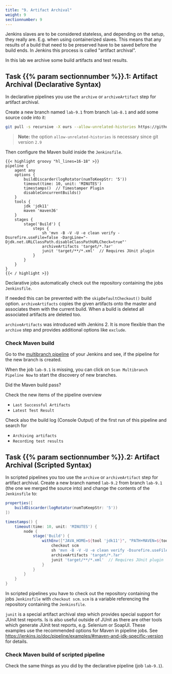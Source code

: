 ```yaml
---
title: "9. Artifact Archival"
weight: 9
sectionnumber: 9
---
```


Jenkins slaves are to be considered stateless, and depending on the setup, they really are. E.g. when using containerized slaves.
This means that any results of a build that need to be preserved have to be saved before the build ends.
In Jenkins this process is called "artifact archival".

In this lab we archive some build artifacts and test results.


## Task {{% param sectionnumber %}}.1: Artifact Archival (Declarative Syntax)

In declarative pipelines you use the ``archive`` or ``archiveArtifact`` step for artifact archival.

Create a new branch named ``lab-9.1`` from branch ``lab-8.1`` and add some source code into it:

```bash
git pull -s recursive -X ours --allow-unrelated-histories https://github.com/LableOrg/java-maven-junit-helloworld
```

> **Note:** the option ``allow-unrelated-histories`` is necessary since git version ``2.9``

Then configure the Maven build inside the ``Jenkinsfile``.

<!--
```groovy
pipeline {
    agent any // with hosted env use agent { label env.JOB_NAME.split('/')[0] }
```
-->

```
{{< highlight groovy "hl_lines=16-18" >}}
pipeline {
    agent any
    options {
        buildDiscarder(logRotator(numToKeepStr: '5'))
        timeout(time: 10, unit: 'MINUTES')
        timestamps()  // Timestamper Plugin
        disableConcurrentBuilds()
    }
    tools {
        jdk 'jdk11'
        maven 'maven36'
    }
    stages {
        stage('Build') {
            steps {
                sh 'mvn -B -V -U -e clean verify -Dsurefire.useFile=false -DargLine="-Djdk.net.URLClassPath.disableClassPathURLCheck=true"'
                archiveArtifacts 'target/*.?ar'
                junit 'target/**/*.xml'  // Requires JUnit plugin
            }
        }
    }
}
{{< / highlight >}}
```

Declarative jobs automatically check out the repository containing the jobs ``Jenkinsfile``.

If needed this can be prevented with the ``skipDefaultCheckout()`` build option. ``archiveArtifacts`` copies the given artifacts onto the master and associates them with the current build. When a build is deleted all associated artifacts are deleted too.

``archiveArtifacts`` was introduced with Jenkins 2. It is more flexible than the ``archive`` step and provides additional options like ``exclude``.  


### Check Maven build

Go to the [multibranch pipeline](http://localhost:8080/job/techlab/) of your Jenkins and see, if the pipeline for the new branch is created.

When the job `lab-9.1` is missing, you can click on `Scan Multibranch Pipeline Now` to start the discovery of new branches.

Did the Maven build pass?

Check the new items of the pipeline overview

* ``Last Successful Artifacts``
* ``Latest Test Result``

Check also the build log (Console Output) of the first run of this pipeline and search for

* ``Archiving artifacts``
* ``Recording test results``


## Task {{% param sectionnumber %}}.2: Artifact Archival (Scripted Syntax)

In scripted pipelines you too use the ``archive`` or ``archiveArtifact`` step for artifact archival.
Create a new branch named ``lab-9.2`` from branch ``lab-9.1`` (the one we merged the source into) and change the contents of the ``Jenkinsfile`` to:

<!--
```groovy
...
        node { // with hosted env use node(env.JOB_NAME.split('/')[0])
...
```
-->

```groovy
properties([
    buildDiscarder(logRotator(numToKeepStr: '5'))
])

timestamps() {
    timeout(time: 10, unit: 'MINUTES') {
        node {
            stage('Build') {
                withEnv(["JAVA_HOME=${tool 'jdk11'}", "PATH+MAVEN=${tool 'maven36'}/bin:${env.JAVA_HOME}/bin"]) {
                    checkout scm
                    sh 'mvn -B -V -U -e clean verify -Dsurefire.useFile=false'
                    archiveArtifacts 'target/*.?ar'
                    junit 'target/**/*.xml'  // Requires JUnit plugin
                }
            }
        }
    }
}
```

In scripted pipelines you have to check out the repository containing the jobs ``Jenkinsfile`` with ``checkout scm``. ``scm`` is a variable referencing the repository containing the ``Jenkinsfile``.

``junit`` is a special artifact archival step which provides special support for JUnit test reports. Is is also useful outside of JUnit as there are other tools which generate JUnit test reports, e.g. Selenium or SoapUI.
These examples use the recommended options for Maven in pipeline jobs.
See <https://jenkins.io/doc/pipeline/examples/#maven-and-jdk-specific-version> for details.


### Check Maven build of scripted pipeline

Check the same things as you did by the declarative pipeline (job `lab-9.1`).
